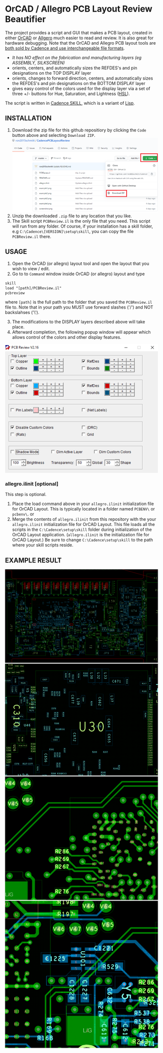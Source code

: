 # OrCAD  / Allegro PCB Layout Review Beautifier 

The project provides a script and GUI that makes a PCB layout, created in either [OrCAD](https://www.orcad.com/) or [Allgero](https://www.cadence.com/en_US/home/tools/pcb-design-and-analysis/pcb-layout/allegro-pcb-designer.html) much easier to read and review. It is also great for hardware debugging.  Note that the OrCAD and Allegro PCB layout tools are [both sold by Cadence and use interchangeable file formats](https://community.cadence.com/cadence_technology_forums/f/pcb-design/22857/orcad-vs-allegro).

* *It has NO effect on the fabrication and manufacturing layers (eg ASSEMBLY, SILKSCREEN)*
* orients, centers, and automatically sizes the REFDES's and pin designations on the TOP DISPLAY layer
* orients, changes to forward direction, centers, and automatically sizes the REFDES's and pin designations on the BOTTOM DISPLAY layer
* gives easy control of the colors used for the display layer via a set of three +/- buttons for Hue, Saturation, and Lightness ([HSL](https://en.wikipedia.org/wiki/HSL_and_HSV)).

The script is written in [Cadence SKILL](https://en.wikipedia.org/wiki/Cadence_SKILL), which is a variant of [Lisp](https://en.wikipedia.org/wiki/Lisp_(programming_language)).

## INSTALLATION 

1. Download the zip file for this github repositiory by clicking the `Code` button above and selecting `Download ZIP`.
![Screen shot of this github window](downloadzip.png)
2. Unzip the downloaded `.zip` file to any location that you like.
3. The Skill script `PCBReview.il` is the only file that you need. This script will run from any folder.  Of course, if your installation has a skill folder, e.g `C:\Cadence\[VERSION]\setup\skill`, you can copy the file `PCBReview.il` there.

## USAGE 

1. Open the OrCAD (or allegro) layout tool and open the layout that you wish to view / edit.
2. Go to to `Command` window inside OrCAD (or allegro) layout and type 
```
skill
load "[path]/PCBReview.il" 
pcbreview
```
where `[path]` is the full path to the folder that you saved the `PCBReview.il` file to.  Note that in your path you MUST use forward slashes ('/') and NOT backslahses ('\\').

3. The modifications to the DISPLAY layers described above will take place.
4. Afterward completion, the following popup window will appear which allows control of the colors and other display features.

![Screen shot of popup window](screenshot.png)


### allegro.ilinit [optional]

This step is optional.

1. Place the load command above in your `allegro.ilinit` initialization file for OrCAD Layout.  This is typically located in a folder named `PCBENV\` or `pcbenv\`.
or
2. Merge the contents of `allegro.ilinit` from this repository with the your `allegro.ilinit` initialization file for OrCAD Layout.  This file loads all the scripts in the `C:\Cadence\setup\skill` folder during initialization of the OrCAD Layout application.  (`allegro.ilinit` is the initialization file for OrCAD Layout.)  Be sure to change  `C:\Cadence\setup\skill` to the path where your skill scripts reside.

## EXAMPLE RESULT

![example1 of result](example1.png)
![example2 of result](example2.png)
![example3 of result](example3.png)
![example4 of result](example4.png)


